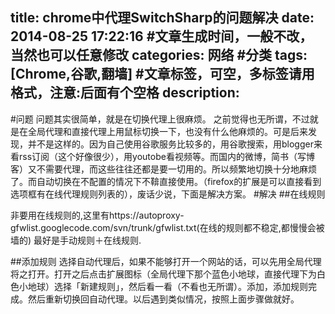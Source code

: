 title:  chrome中代理SwitchSharp的问题解决 
date: 2014-08-25 17:22:16 #文章生成时间，一般不改，当然也可以任意修改
categories:   网络 #分类
tags: [Chrome,谷歌,翻墙] #文章标签，可空，多标签请用格式，注意:后面有个空格
description: 
---
#问题
问题其实很简单，就是在切换代理上很麻烦。
之前觉得也无所谓，不过就是在全局代理和直接代理上用鼠标切换一下，也没有什么他麻烦的。可是后来发现，并不是这样的。因为自己使用谷歌服务比较多的，用谷歌搜索，用blogger来看rss订阅（这个好像很少），用youtobe看视频等。而国内的微博，简书（写博客）又不需要代理，而这些往往还都是要一切用的。所以频繁地切换十分地麻烦了。而自动切换在不配置的情况下不鞥直接使用。（firefox的扩展是可以直接看到选项框有在线代理规则列表的），废话少说，下面是解决方案。
#解决
##在线规则

非要用在线规则的,这里有https://autoproxy-gfwlist.googlecode.com/svn/trunk/gfwlist.txt(在线的规则都不稳定,都慢慢会被墙的)
最好是手动规则＋在线规则.


##添加规则
选择自动代理后，如果不能够打开一个网站的话，可以先用全局代理将之打开。打开之后点击扩展图标（全局代理下那个蓝色小地球，直接代理下为白色小地球）选择「新建规则」，然后看一看（不看也无所谓）。添加，添加规则完成。然后重新切换回自动代理。以后遇到类似情况，按照上面步骤做就好。
